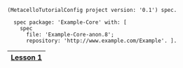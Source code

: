 `(MetacelloTutorialConfig project version: '0.1') spec.`

```
  spec package: 'Example-Core' with: [
    spec 
      file: 'Example-Core-anon.8';
      repository: 'http://www.example.com/Example'. ].
```

|[Lesson 1](Lesson01.md)|
|:----------------------|